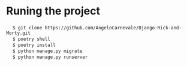 # Runing the project

<pre>
  <code>$ git clone https://github.com/AngeloCarnevale/Django-Rick-and-Morty.git</code>
  <code>$ poetry shell</code>
  <code>$ poetry install</code>
  <code>$ python manage.py migrate</code>
  <code>$ python manage.py runserver</code>
</pre>
